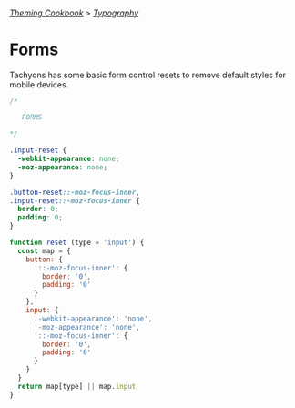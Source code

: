 ###### [Theming Cookbook](../index.md)  >  [Typography](./index.md)

# Forms

Tachyons has some basic form control resets to remove default styles for mobile devices.

```css
/*

   FORMS

*/

.input-reset {
  -webkit-appearance: none;
  -moz-appearance: none;
}

.button-reset::-moz-focus-inner,
.input-reset::-moz-focus-inner {
  border: 0;
  padding: 0;
}
```

```js
function reset (type = 'input') {
  const map = {
    button: {
      '::-moz-focus-inner': {
        border: '0',
        padding: '0'
      }
    },
    input: {
      '-webkit-appearance': 'none',
      '-moz-appearance': 'none',
      '::-moz-focus-inner': {
        border: '0',
        padding: '0'
      }
    }
  }
  return map[type] || map.input
}
```
